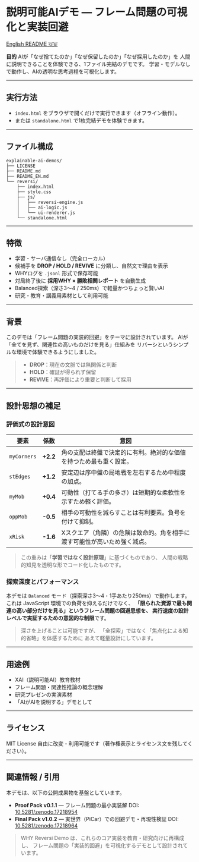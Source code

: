 # 説明可能AIデモ — フレーム問題の可視化と実装回避
[English README 🇬🇧](./README_EN.md)

**目的**
AIが「なぜ捨てたのか」「なぜ保留したのか」「なぜ採用したのか」を
人間に説明できることを体験できる、1ファイル完結のデモです。
学習・モデルなしで動作し、AIの透明な思考過程を可視化します。

---

## 実行方法
- `index.html` をブラウザで開くだけで実行できます（オフライン動作）。
- または `standalone.html` で1枚完結デモを体験できます。

---

## ファイル構成
```
explainable-ai-demos/
├── LICENSE
├── README.md
├── README_EN.md
└── reversi/
    ├── index.html
    ├── style.css
    ├── js/
    │   ├── reversi-engine.js
    │   ├── ai-logic.js
    │   └── ui-renderer.js
    └── standalone.html
```

---

## 特徴
- 学習・サーバ通信なし（完全ローカル）
- 候補手を **DROP / HOLD / REVIVE** に分類し、自然文で理由を表示
- WHYログを `.jsonl` 形式で保存可能
- 対局終了後に **採用WHY × 勝敗相関レポート** を自動生成
- Balanced探索（深さ3〜4 / 250ms）で軽量かつちょっと賢いAI
- 研究・教育・講義用素材として利用可能

---

## 背景
このデモは「フレーム問題の実装的回避」をテーマに設計されています。
AIが「全てを見ず、関連性の高いものだけを見る」仕組みを
リバーシというシンプルな環境で体験できるようにしました。

> - **DROP**：現在の文脈では無関係と判断
> - **HOLD**：確証が得られず保留
> - **REVIVE**：再評価により重要と判断して採用

---

## 設計思想の補足
### 評価式の設計意図
| 要素 | 係数 | 意図 |
|------|------|------|
| `myCorners` | **+2.2** | 角の支配は終盤で決定的に有利。絶対的な価値を持つため最も重く設定。 |
| `stEdges` | **+1.2** | 安定辺は序中盤の局地戦を左右するため中程度の加点。 |
| `myMob` | **+0.4** | 可動性（打てる手の多さ）は短期的な柔軟性を示すため軽く評価。 |
| `oppMob` | **-0.5** | 相手の可動性を減らすことは有利要素。負号を付けて抑制。 |
| `xRisk` | **-1.6** | Xスクエア（角隣）の危険は致命的。角を相手に渡す可能性が高いため強く減点。 |

> この重みは「**学習ではなく設計原理**」に基づくものであり、
> 人間の戦略的知見を透明な形でコード化したものです。

### 探索深度とパフォーマンス
本デモは `Balanced` モード（探索深さ3〜4・1手あたり250ms）で動作します。
これは JavaScript 環境での負荷を抑えるだけでなく、
**「限られた資源で最も関連の高い部分だけを見る」というフレーム問題の回避思想を、
実行速度の設計レベルで実証するための意図的な制限**です。

> 深さを上げることは可能ですが、
> 「全探索」ではなく「焦点化による知的省略」を体感するために
> あえて軽量設計にしています。

---

## 用途例
- XAI（説明可能AI）教育教材
- フレーム問題・関連性推論の概念理解
- 研究プレゼンの実演素材
- 「AIがAIを説明する」デモとして

---

## ライセンス
MIT License
自由に改変・利用可能です（著作権表示とライセンス文を残してください）。

---

## 関連情報 / 引用

本デモは、以下の公開成果物を基盤としています。

- **Proof Pack v0.1.1** — フレーム問題の最小実装解
  DOI: [10.5281/zenodo.17218954](https://doi.org/10.5281/zenodo.17218954)
- **Final Pack v1.0.2** — 実世界（PiCar）での回避デモ・再現性検証
  DOI: [10.5281/zenodo.17218964](https://doi.org/10.5281/zenodo.17218964)

> WHY Reversi Demo は、これらのコア実装を教育・研究向けに再構成し、
> フレーム問題の「実装的回避」を可視化するデモとして設計されています。